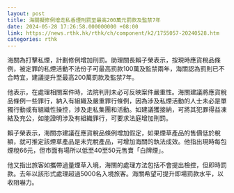 ```yaml
---
layout: post
title: 海關擬修例增走私香煙刑罰至最高200萬元罰款及監禁7年
date: 2024-05-28 17:26:58.000000000 +08:00
link: https://news.rthk.hk/rthk/ch/component/k2/1755057-20240528.htm
categories: rthk
---
```


海關為打擊私煙，計劃修例增加刑罰。助理關長賴子榮表示，按現時應貨稅品條例，被定罪的私煙活動不法份子可最高罰款100萬及監禁兩年，海關認為罰則已不合時宜，建議提升至最高200萬罰款及監禁7年。

他表示，在處理相關案件時，法院判刑未必可反映案件嚴重性。海關建議將應貨稅品條例一些罪行，納入有組織及嚴重罪行條例，因為涉及私煙活動的人士未必是單獨行動或有組織性操控，涉及走私集團和活動。如建議獲接納，可將其犯罪得益凍結及充公，如能證明涉及有組織罪行，可要求法庭增加刑罰。

賴子榮表示，海關亦建議在應貨稅品條例增加假定，如果煙草產品的售價低於稅額，就可推定該煙草產品是未完稅產品，可增加海關的執法成效。他指出現時每包煙稅66元，但市面有場所以低至40至50元售賣「白牌煙」。

他又指出旅客如攜帶過量煙草入境，海關的處理方法包括不會提出檢控，但即時罰款。去年以該形式處理超過5000名入境旅客。海關希望可提升即場罰款水平，以收阻嚇力。
